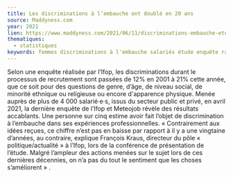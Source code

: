 ```yaml
---
title: Les discriminations à l’embauche ont doublé en 20 ans
source: Maddyness.com
year: 2021
lien: https://www.maddyness.com/2021/06/11/discriminations-embauche-etude-ifop/
thematiques:
  - statistiques
keywords: femmes discriminations à l'embauche salariés étude enquête racisme raciste
---
```

Selon une enquête réalisée par l’Ifop, les discriminations durant le processus de recrutement sont passées de 12% en 2001 à 21% cette année, que ce soit pour des questions de genre, d’âge, de niveau social, de minorité ethnique ou religieuse ou encore d'apparence physique. Menée auprès de plus de 4 000 salarié·e·s, issus du secteur public et privé, en avril 2021, la dernière enquête de l’Ifop et Meteojob révèle des résultats accablants. Une personne sur cinq estime avoir fait l’objet de discrimination à l’embauche dans ses expériences professionnelles. « Contrairement aux idées reçues, ce chiffre n’est pas en baisse par rapport à il y a une vingtaine d’années, au contraire, explique François Kraus, directeur du pôle « politique/actualité » à l’Ifop, lors de la conférence de présentation de l’étude. Malgré l’ampleur des actions menées sur le sujet lors de ces dernières décennies, on n’a pas du tout le sentiment que les choses s’améliorent » .
